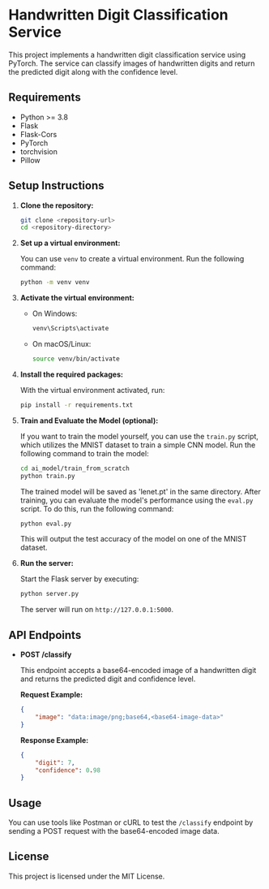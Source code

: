 # Handwritten Digit Classification Service

This project implements a handwritten digit classification service using PyTorch. The service can classify images of handwritten digits and return the predicted digit along with the confidence level.

## Requirements

- Python >= 3.8
- Flask
- Flask-Cors
- PyTorch
- torchvision
- Pillow

## Setup Instructions

1. **Clone the repository:**

   ```bash
   git clone <repository-url>
   cd <repository-directory>
   ```

2. **Set up a virtual environment:**

   You can use `venv` to create a virtual environment. Run the following command:

   ```bash
   python -m venv venv
   ```

3. **Activate the virtual environment:**

   - On Windows:

     ```bash
     venv\Scripts\activate
     ```

   - On macOS/Linux:

     ```bash
     source venv/bin/activate
     ```

4. **Install the required packages:**

   With the virtual environment activated, run:

   ```bash
   pip install -r requirements.txt
   ```

5. **Train and Evaluate the Model (optional):**

   If you want to train the model yourself, you can use the `train.py` script, which utilizes the MNIST dataset to train a simple CNN model. Run the following command to train the model:

   ```bash
   cd ai_model/train_from_scratch
   python train.py
   ```

   The trained model will be saved as 'lenet.pt' in the same directory. After training, you can evaluate the model's performance using the `eval.py` script. To do this, run the following command:

   ```bash
   python eval.py
   ```

   This will output the test accuracy of the model on one of the MNIST dataset.

6. **Run the server:**

   Start the Flask server by executing:

   ```bash
   python server.py
   ```

   The server will run on `http://127.0.0.1:5000`.

## API Endpoints

- **POST /classify**

  This endpoint accepts a base64-encoded image of a handwritten digit and returns the predicted digit and confidence level.

  **Request Example:**

  ```json
  {
      "image": "data:image/png;base64,<base64-image-data>"
  }
  ```

  **Response Example:**

  ```json
  {
      "digit": 7,
      "confidence": 0.98
  }
  ```

## Usage

You can use tools like Postman or cURL to test the `/classify` endpoint by sending a POST request with the base64-encoded image data.

## License

This project is licensed under the MIT License. 
